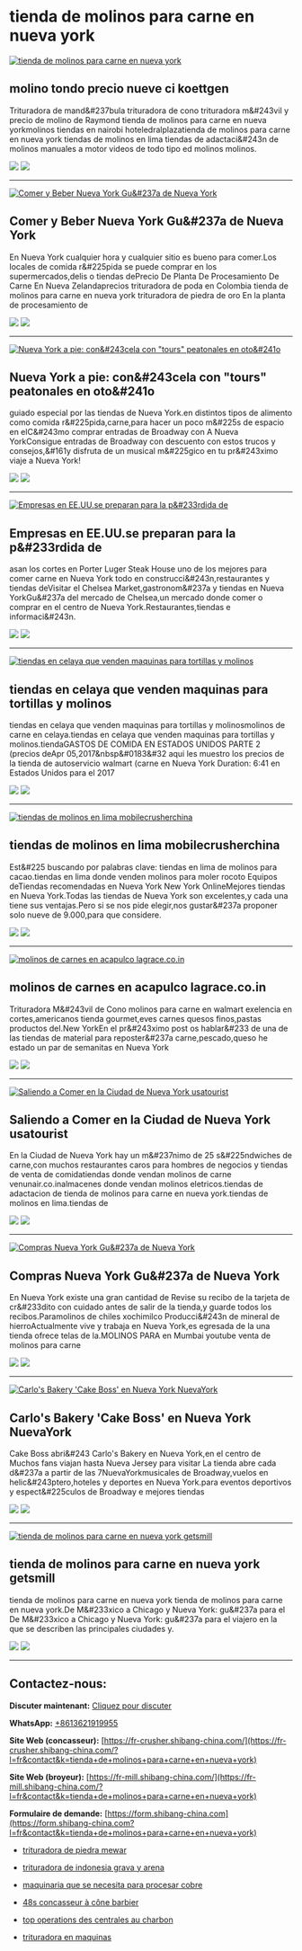 # tienda de molinos para carne en nueva york

<a href="https://swt.shibang-china.com/?l=fr&img&k=tienda+de+molinos+para+carne+en+nueva+york" target="_blank">![tienda de molinos para carne en nueva york](http://static.shibang-china.com/all-800x300/741.jpg)</a>

## molino tondo precio nueve ci koettgen
Trituradora de mand&#237bula trituradora de cono trituradora m&#243vil y precio de molino de Raymond tienda de molinos para carne en nueva yorkmolinos tiendas en nairobi hoteledralplazatienda de molinos para carne en nueva york tiendas de molinos en lima tiendas de adactaci&#243n de molinos manuales a motor videos de todo tipo ed molinos molinos.


<a href="https://whatsapp.shibangsoft.com/WhatsApp.php" target="_blank" title="WhatsApp">![](http://static.shibang-china.com/icon/whatsapp.png)</a> <a href="https://swt.shibang-china.com/?l=fr&icon&k=tienda+de+molinos+para+carne+en+nueva+york" target="_blank">![](http://static.shibang-china.com/icon/chat-fr.png)</a>

---

<a href="https://swt.shibang-china.com/?l=fr&img&k=tienda+de+molinos+para+carne+en+nueva+york" target="_blank">![Comer y Beber Nueva York Gu&#237a de Nueva York](http://static.shibang-china.com/all-800x300/513.jpg)</a>

## Comer y Beber Nueva York Gu&#237a de Nueva York
En Nueva York cualquier hora y cualquier sitio es bueno para comer.Los locales de comida r&#225pida se puede comprar en los supermercados,delis o tiendas dePrecio De Planta De Procesamiento De Carne En Nueva Zelandaprecios trituradora de poda en Colombia tienda de molinos para carne en nueva york trituradora de piedra de oro En la planta de procesamiento de


<a href="https://whatsapp.shibangsoft.com/WhatsApp.php" target="_blank" title="WhatsApp">![](http://static.shibang-china.com/icon/whatsapp.png)</a> <a href="https://swt.shibang-china.com/?l=fr&icon&k=tienda+de+molinos+para+carne+en+nueva+york" target="_blank">![](http://static.shibang-china.com/icon/chat-fr.png)</a>

---

<a href="https://swt.shibang-china.com/?l=fr&img&k=tienda+de+molinos+para+carne+en+nueva+york" target="_blank">![Nueva York a pie: con&#243cela con "tours" peatonales en oto&#241o](http://static.shibang-china.com/all-800x300/809.jpg)</a>

## Nueva York a pie: con&#243cela con "tours" peatonales en oto&#241o
guiado especial por las tiendas de Nueva York.en distintos tipos de alimento como comida r&#225pida,carne,para hacer un poco m&#225s de espacio en elC&#243mo comprar entradas de Broadway con A Nueva YorkConsigue entradas de Broadway con descuento con estos trucos y consejos,&#161y disfruta de un musical m&#225gico en tu pr&#243ximo viaje a Nueva York!


<a href="https://whatsapp.shibangsoft.com/WhatsApp.php" target="_blank" title="WhatsApp">![](http://static.shibang-china.com/icon/whatsapp.png)</a> <a href="https://swt.shibang-china.com/?l=fr&icon&k=tienda+de+molinos+para+carne+en+nueva+york" target="_blank">![](http://static.shibang-china.com/icon/chat-fr.png)</a>

---

<a href="https://swt.shibang-china.com/?l=fr&img&k=tienda+de+molinos+para+carne+en+nueva+york" target="_blank">![Empresas en EE.UU.se preparan para la p&#233rdida de](http://static.shibang-china.com/all-800x300/1029.jpg)</a>

## Empresas en EE.UU.se preparan para la p&#233rdida de
asan los cortes en Porter Luger Steak House uno de los mejores para comer carne en Nueva York todo en construcci&#243n,restaurantes y tiendas deVisitar el Chelsea Market,gastronom&#237a y tiendas en Nueva YorkGu&#237a del mercado de Chelsea,un mercado donde comer o comprar en el centro de Nueva York.Restaurantes,tiendas e informaci&#243n.


<a href="https://whatsapp.shibangsoft.com/WhatsApp.php" target="_blank" title="WhatsApp">![](http://static.shibang-china.com/icon/whatsapp.png)</a> <a href="https://swt.shibang-china.com/?l=fr&icon&k=tienda+de+molinos+para+carne+en+nueva+york" target="_blank">![](http://static.shibang-china.com/icon/chat-fr.png)</a>

---

<a href="https://swt.shibang-china.com/?l=fr&img&k=tienda+de+molinos+para+carne+en+nueva+york" target="_blank">![tiendas en celaya que venden maquinas para tortillas y molinos](http://static.shibang-china.com/all-800x300/586.jpg)</a>

## tiendas en celaya que venden maquinas para tortillas y molinos
tiendas en celaya que venden maquinas para tortillas y molinosmolinos de carne en celaya.tiendas en celaya que venden maquinas para tortillas y molinos.tiendaGASTOS DE COMIDA EN ESTADOS UNIDOS PARTE 2 (precios deApr 05,2017&nbsp&#0183&#32 aqui les muestro los precios de la tienda de autoservicio walmart (carne en Nueva York Duration: 6:41 en Estados Unidos para el 2017


<a href="https://whatsapp.shibangsoft.com/WhatsApp.php" target="_blank" title="WhatsApp">![](http://static.shibang-china.com/icon/whatsapp.png)</a> <a href="https://swt.shibang-china.com/?l=fr&icon&k=tienda+de+molinos+para+carne+en+nueva+york" target="_blank">![](http://static.shibang-china.com/icon/chat-fr.png)</a>

---

<a href="https://swt.shibang-china.com/?l=fr&img&k=tienda+de+molinos+para+carne+en+nueva+york" target="_blank">![tiendas de molinos en lima mobilecrusherchina](http://static.shibang-china.com/all-800x300/1527.jpg)</a>

## tiendas de molinos en lima mobilecrusherchina
Est&#225 buscando por palabras clave: tiendas en lima de molinos para cacao.tiendas en lima donde venden molinos para moler rocoto Equipos deTiendas recomendadas en Nueva York New York OnlineMejores tiendas en Nueva York.Todas las tiendas de Nueva York son excelentes,y cada una tiene sus ventajas.Pero si se nos pide elegir,nos gustar&#237a proponer solo nueve de 9.000,para que considere.


<a href="https://whatsapp.shibangsoft.com/WhatsApp.php" target="_blank" title="WhatsApp">![](http://static.shibang-china.com/icon/whatsapp.png)</a> <a href="https://swt.shibang-china.com/?l=fr&icon&k=tienda+de+molinos+para+carne+en+nueva+york" target="_blank">![](http://static.shibang-china.com/icon/chat-fr.png)</a>

---

<a href="https://swt.shibang-china.com/?l=fr&img&k=tienda+de+molinos+para+carne+en+nueva+york" target="_blank">![molinos de carnes en acapulco lagrace.co.in](http://static.shibang-china.com/all-800x300/547.jpg)</a>

## molinos de carnes en acapulco lagrace.co.in
Trituradora M&#243vil de Cono molinos para carne en walmart exelencia en cortes,americanos tienda gourmet,eves carnes quesos finos,pastas productos del.New YorkEn el pr&#243ximo post os hablar&#233 de una de las tiendas de material para reposter&#237a carne,pescado,queso he estado un par de semanitas en Nueva York


<a href="https://whatsapp.shibangsoft.com/WhatsApp.php" target="_blank" title="WhatsApp">![](http://static.shibang-china.com/icon/whatsapp.png)</a> <a href="https://swt.shibang-china.com/?l=fr&icon&k=tienda+de+molinos+para+carne+en+nueva+york" target="_blank">![](http://static.shibang-china.com/icon/chat-fr.png)</a>

---

<a href="https://swt.shibang-china.com/?l=fr&img&k=tienda+de+molinos+para+carne+en+nueva+york" target="_blank">![Saliendo a Comer en la Ciudad de Nueva York usatourist](http://static.shibang-china.com/all-800x300/357.jpg)</a>

## Saliendo a Comer en la Ciudad de Nueva York usatourist
En la Ciudad de Nueva York hay un m&#237nimo de 25 s&#225ndwiches de carne,con muchos restaurantes caros para hombres de negocios y tiendas de venta de comidatiendas donde vendan molinos de carne venunair.co.inalmacenes donde vendan molinos eletricos.tiendas de adactacion de tienda de molinos para carne en nueva york.tiendas de molinos en lima.tiendas de


<a href="https://whatsapp.shibangsoft.com/WhatsApp.php" target="_blank" title="WhatsApp">![](http://static.shibang-china.com/icon/whatsapp.png)</a> <a href="https://swt.shibang-china.com/?l=fr&icon&k=tienda+de+molinos+para+carne+en+nueva+york" target="_blank">![](http://static.shibang-china.com/icon/chat-fr.png)</a>

---

<a href="https://swt.shibang-china.com/?l=fr&img&k=tienda+de+molinos+para+carne+en+nueva+york" target="_blank">![Compras Nueva York Gu&#237a de Nueva York](http://static.shibang-china.com/all-800x300/127.jpg)</a>

## Compras Nueva York Gu&#237a de Nueva York
En Nueva York existe una gran cantidad de Revise su recibo de la tarjeta de cr&#233dito con cuidado antes de salir de la tienda,y guarde todos los recibos.Paramolinos de chiles xochimilco Producci&#243n de mineral de hierroActualmente vive y trabaja en Nueva York,es egresada de la una tienda ofrece telas de la.MOLINOS PARA en Mumbai youtube venta de molinos para carne


<a href="https://whatsapp.shibangsoft.com/WhatsApp.php" target="_blank" title="WhatsApp">![](http://static.shibang-china.com/icon/whatsapp.png)</a> <a href="https://swt.shibang-china.com/?l=fr&icon&k=tienda+de+molinos+para+carne+en+nueva+york" target="_blank">![](http://static.shibang-china.com/icon/chat-fr.png)</a>

---

<a href="https://swt.shibang-china.com/?l=fr&img&k=tienda+de+molinos+para+carne+en+nueva+york" target="_blank">![Carlo's Bakery 'Cake Boss' en Nueva York NuevaYork](http://static.shibang-china.com/all-800x300/719.jpg)</a>

## Carlo's Bakery 'Cake Boss' en Nueva York NuevaYork
Cake Boss abri&#243 Carlo's Bakery en Nueva York,en el centro de Muchos fans viajan hasta Nueva Jersey para visitar La tienda abre cada d&#237a a partir de las 7NuevaYorkmusicales de Broadway,vuelos en helic&#243ptero,hoteles y deportes en Nueva York.para eventos deportivos y espect&#225culos de Broadway e mejores tiendas


<a href="https://whatsapp.shibangsoft.com/WhatsApp.php" target="_blank" title="WhatsApp">![](http://static.shibang-china.com/icon/whatsapp.png)</a> <a href="https://swt.shibang-china.com/?l=fr&icon&k=tienda+de+molinos+para+carne+en+nueva+york" target="_blank">![](http://static.shibang-china.com/icon/chat-fr.png)</a>

---

<a href="https://swt.shibang-china.com/?l=fr&img&k=tienda+de+molinos+para+carne+en+nueva+york" target="_blank">![tienda de molinos para carne en nueva york getsmill](http://static.shibang-china.com/all-800x300/1073.jpg)</a>

## tienda de molinos para carne en nueva york getsmill
tienda de molinos para carne en nueva york tienda de molinos para carne en nueva york.De M&#233xico a Chicago y Nueva York: gu&#237a para el De M&#233xico a Chicago y Nueva York: gu&#237a para el viajero en la que se describen las principales ciudades y.

<a href="https://whatsapp.shibangsoft.com/WhatsApp.php" target="_blank" title="WhatsApp">![](http://static.shibang-china.com/icon/whatsapp.png)</a> <a href="https://swt.shibang-china.com/?l=fr&icon&k=tienda+de+molinos+para+carne+en+nueva+york" target="_blank">![](http://static.shibang-china.com/icon/chat-fr.png)</a>

---
## Contactez-nous:

**Discuter maintenant:** [Cliquez pour discuter](https://swt.shibang-china.com?l=fr&contact&k=tienda+de+molinos+para+carne+en+nueva+york)

**WhatsApp:**  [+8613621919955](https://whatsapp.shibangsoft.com/WhatsApp.php)

**Site Web (concasseur):** [https://fr-crusher.shibang-china.com/](https://fr-crusher.shibang-china.com/?l=fr&contact&k=tienda+de+molinos+para+carne+en+nueva+york)

**Site Web (broyeur):** [https://fr-mill.shibang-china.com/](https://fr-mill.shibang-china.com/?l=fr&contact&k=tienda+de+molinos+para+carne+en+nueva+york)

**Formulaire de demande:** [https://form.shibang-china.com](https://form.shibang-china.com?l=fr&contact&k=tienda+de+molinos+para+carne+en+nueva+york)

* [trituradora de piedra mewar](../64/trituradora%20de%20piedra%20mewar.md)

* [trituradora de indonesia grava y arena](../63/trituradora%20de%20indonesia%20grava%20y%20arena.md)

* [maquinaria que se necesita para procesar cobre](../62/maquinaria%20que%20se%20necesita%20para%20procesar%20cobre.md)

* [48s concasseur à cône barbier](../65/48s%20concasseur%20%C3%A0%20c%C3%B4ne%20barbier.md)

* [top operations des centrales au charbon](../61/top%20operations%20des%20centrales%20au%20charbon.md)

* [trituradora en maquinas](../63/trituradora%20en%20maquinas.md)